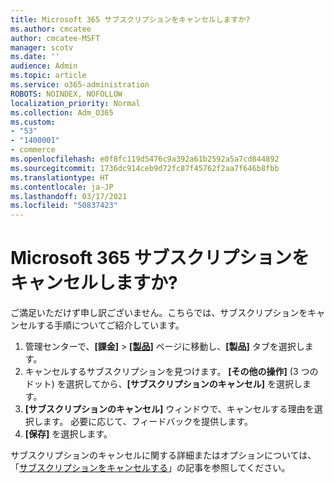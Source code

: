 ```yaml
---
title: Microsoft 365 サブスクリプションをキャンセルしますか?
ms.author: cmcatee
author: cmcatee-MSFT
manager: scotv
ms.date: ''
audience: Admin
ms.topic: article
ms.service: o365-administration
ROBOTS: NOINDEX, NOFOLLOW
localization_priority: Normal
ms.collection: Adm_O365
ms.custom:
- "53"
- "1400001"
- commerce
ms.openlocfilehash: e0f8fc119d5476c9a392a61b2592a5a7cd844892
ms.sourcegitcommit: 1736dc914ceb9d72fc87f45762f2aa7f646b8fbb
ms.translationtype: HT
ms.contentlocale: ja-JP
ms.lasthandoff: 03/17/2021
ms.locfileid: "50837423"
---
```

# <a name="canceling-your-microsoft-365-subscription"></a>Microsoft 365 サブスクリプションをキャンセルしますか?

ご満足いただけず申し訳ございません。こちらでは、サブスクリプションをキャンセルする手順についてご紹介しています。

1. 管理センターで、**[課金]** > **[[製品]](https://go.microsoft.com/fwlink/p/?linkid=842054)** ページに移動し、**[製品]** タブを選択します。
2. キャンセルするサブスクリプションを見つけます。 **[その他の操作]** (3 つのドット) を選択してから、**[サブスクリプションのキャンセル]** を選択します。
3. **[サブスクリプションのキャンセル]** ウィンドウで、キャンセルする理由を選択します。 必要に応じて、フィードバックを提供します。
4. **[保存]** を選択します。

サブスクリプションのキャンセルに関する詳細またはオプションについては、「[サブスクリプションをキャンセルする](https://docs.microsoft.com/microsoft-365/commerce/subscriptions/cancel-your-subscription)」の記事を参照してください。